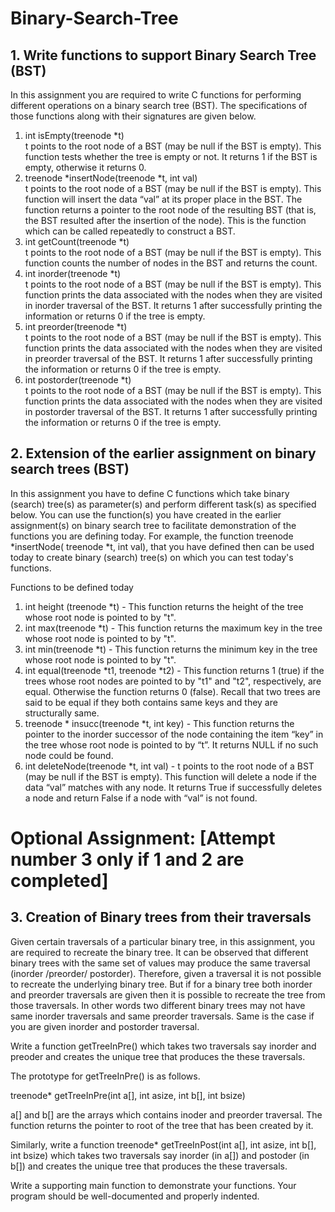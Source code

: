 # Binary-Search-Tree
## 1. Write functions to support Binary Search Tree (BST)

In this assignment you are required to write C functions for performing different operations on a binary search tree (BST). The specifications of those functions along with their signatures are given below.

1. int isEmpty(treenode *t)\
t points to the root node of a BST (may be null if the BST is empty). This function tests whether the tree is empty or not. It returns 1 if the BST is empty, otherwise it returns 0.
2. treenode *insertNode(treenode *t, int val)\
t points to the root node of a BST (may be null if the BST is empty). This function will insert the data “val” at its proper place in the BST. The function returns a pointer to the root node of the resulting BST (that is, the BST resulted after the insertion of the node). This is the function which can be called repeatedly to construct a BST.
3. int getCount(treenode *t)\
t points to the root node of a BST (may be null if the BST is empty). This function counts the number of nodes in the BST and returns the count.
4. int inorder(treenode *t)\
t points to the root node of a BST (may be null if the BST is empty). This function prints the data associated with the nodes when they are visited in inorder traversal of the BST. It returns 1 after successfully printing the information or returns 0 if the tree is empty.
5. int preorder(treenode *t)\
t points to the root node of a BST (may be null if the BST is empty). This function prints the data associated with the nodes when they are visited in preorder traversal of the BST. It returns 1 after successfully printing the information or returns 0 if the tree is empty.
6. int postorder(treenode *t)\
t points to the root node of a BST (may be null if the BST is empty). This function prints the data associated with the nodes when they are visited in postorder traversal of the BST. It returns 1 after successfully printing the information or returns 0 if the tree is empty.

## 2. Extension of the earlier assignment on binary search trees (BST)
In this assignment you have to define C functions which take binary (search) tree(s) as parameter(s) and perform different task(s) as specified below. You can use the function(s) you have created in the earlier assignment(s) on binary search tree to facilitate demonstration of the functions you are defining today. For example, the function treenode *insertNode( treenode *t, int val), that you have defined then can be used today to create binary (search) tree(s) on which you can test today's functions.

Functions to be defined today
1. int height (treenode *t) - This function returns the height of the tree whose root node is pointed to by "t".
2. int max(treenode *t) - This function returns the maximum key in the tree whose root node is pointed to by "t".
3. int min(treenode *t) - This function returns the minimum key in the tree whose root node is pointed to by "t".
4. int equal(treenode *t1, treenode *t2) - This function returns 1 (true) if the trees whose root nodes are pointed to by "t1" and "t2", respectively, are equal. Otherwise the function returns 0 (false). Recall that two trees are said to be equal if they both contains same keys and they are structurally same.
5. treenode * insucc(treenode *t, int key) - This function returns the pointer to the inorder successor of the node containing the item “key” in the tree whose root node is pointed to by “t”. It returns NULL if no such node could be found.
6. int deleteNode(treenode *t, int val) - t points to the root node of a BST (may be null if the BST is empty). This function will delete a node if the data “val” matches with any node. It returns True if successfully deletes a node and return False if a node with “val” is not found.

# Optional Assignment: [Attempt number 3 only if 1 and 2 are completed]
## 3. Creation of Binary trees from their traversals
Given certain traversals of a particular binary tree, in this assignment, you are required to recreate the binary tree.
It can be observed that different binary trees with the same set of values may produce the same traversal (inorder /preorder/ postorder). Therefore, given a traversal it is not possible to recreate the underlying binary tree. But if for a binary tree both inorder and preorder traversals are given then it is possible to recreate the tree from those traversals. In other words two different binary trees may not have same inorder traversals and same preorder traversals. Same is the case if you are given inorder and postorder traversal.

Write a function getTreeInPre() which takes two traversals say inorder and preoder and creates the unique tree that produces the these traversals.

The prototype for getTreeInPre() is as follows.

treenode* getTreeInPre(int a[], int asize, int b[], int bsize)

a[] and b[] are the arrays which contains inoder and preorder traversal. The function returns the pointer to root of the tree that has been created by it.

Similarly, write a function treenode* getTreeInPost(int a[], int asize, int b[], int bsize) which takes two traversals say inorder (in a[]) and postoder (in b[]) and creates the unique tree that produces the these traversals.

Write a supporting main function to demonstrate your functions. Your program should be well-documented and properly indented.
